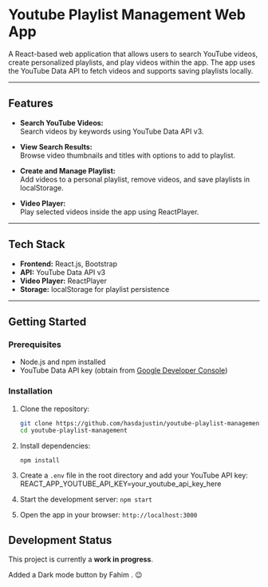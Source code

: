 # Youtube Playlist Management Web App

A React-based web application that allows users to search YouTube videos, create personalized playlists, and play videos within the app. The app uses the YouTube Data API to fetch videos and supports saving playlists locally.

---

## Features

- **Search YouTube Videos:**  
  Search videos by keywords using YouTube Data API v3.

- **View Search Results:**  
  Browse video thumbnails and titles with options to add to playlist.

- **Create and Manage Playlist:**  
  Add videos to a personal playlist, remove videos, and save playlists in localStorage.

- **Video Player:**  
  Play selected videos inside the app using ReactPlayer.

---

## Tech Stack

- **Frontend:** React.js, Bootstrap
- **API:** YouTube Data API v3
- **Video Player:** ReactPlayer
- **Storage:** localStorage for playlist persistence

---

## Getting Started

### Prerequisites

- Node.js and npm installed
- YouTube Data API key (obtain from [Google Developer Console](https://console.developers.google.com/))

### Installation

1. Clone the repository:

   ```bash
   git clone https://github.com/hasdajustin/youtube-playlist-management
   cd youtube-playlist-management

   ```

2. Install dependencies:

   ```
   npm install

   ```

3. Create a `.env` file in the root directory and add your YouTube API key:
   REACT_APP_YOUTUBE_API_KEY=your_youtube_api_key_here

4. Start the development server:
   `npm start`

5. Open the app in your browser:
   `http://localhost:3000`

## Development Status

This project is currently a **work in progress**.

Added a Dark mode button by Fahim . 😉
